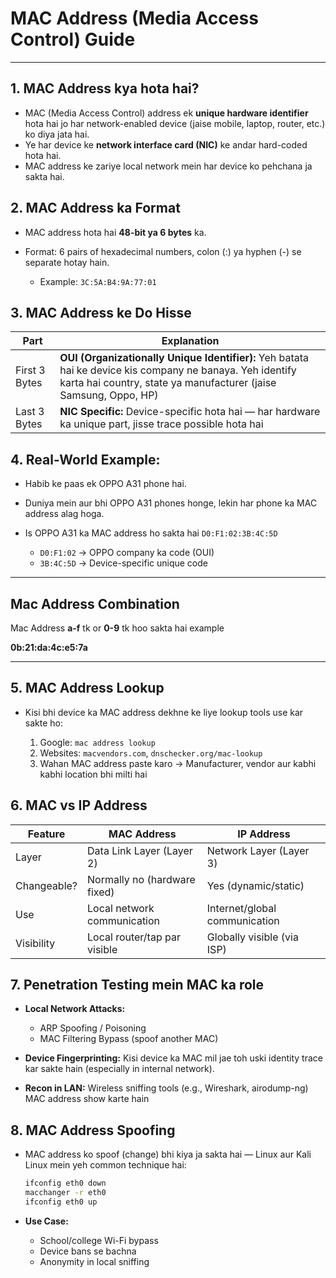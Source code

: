 # MAC Address (Media Access Control) Guide

---

## 1. MAC Address kya hota hai?

* MAC (Media Access Control) address ek **unique hardware identifier** hota hai jo har network-enabled device (jaise mobile, laptop, router, etc.) ko diya jata hai.
* Ye har device ke **network interface card (NIC)** ke andar hard-coded hota hai.
* MAC address ke zariye local network mein har device ko pehchana ja sakta hai.

## 2. MAC Address ka Format

* MAC address hota hai **48-bit ya 6 bytes** ka.
* Format: 6 pairs of hexadecimal numbers, colon (:) ya hyphen (-) se separate hotay hain.

  * Example: `3C:5A:B4:9A:77:01`

## 3. MAC Address ke Do Hisse

| Part          | Explanation                                                                                                                                                                   |
| ------------- | ----------------------------------------------------------------------------------------------------------------------------------------------------------------------------- |
| First 3 Bytes | **OUI (Organizationally Unique Identifier):** Yeh batata hai ke device kis company ne banaya. Yeh identify karta hai country, state ya manufacturer (jaise Samsung, Oppo, HP) |
| Last 3 Bytes  | **NIC Specific:** Device-specific hota hai — har hardware ka unique part, jisse trace possible hota hai                                                                       |

## 4. Real-World Example:

* Habib ke paas ek OPPO A31 phone hai.
* Duniya mein aur bhi OPPO A31 phones honge, lekin har phone ka MAC address alag hoga.
* Is OPPO A31 ka MAC address ho sakta hai `D0:F1:02:3B:4C:5D`

  * `D0:F1:02` → OPPO company ka code (OUI)
  * `3B:4C:5D` → Device-specific unique code

---

## Mac Address Combination 
Mac Address **a-f** tk or **0-9** tk hoo sakta hai example 

**0b:21:da:4c:e5:7a**

---

## 5. MAC Address Lookup

* Kisi bhi device ka MAC address dekhne ke liye lookup tools use kar sakte ho:

  1. Google: `mac address lookup`
  2. Websites: `macvendors.com`, `dnschecker.org/mac-lookup`
  3. Wahan MAC address paste karo → Manufacturer, vendor aur kabhi kabhi location bhi milti hai

## 6. MAC vs IP Address

| Feature     | MAC Address                  | IP Address                    |
| ----------- | ---------------------------- | ----------------------------- |
| Layer       | Data Link Layer (Layer 2)    | Network Layer (Layer 3)       |
| Changeable? | Normally no (hardware fixed) | Yes (dynamic/static)          |
| Use         | Local network communication  | Internet/global communication |
| Visibility  | Local router/tap par visible | Globally visible (via ISP)    |

## 7. Penetration Testing mein MAC ka role

* **Local Network Attacks:**

  * ARP Spoofing / Poisoning
  * MAC Filtering Bypass (spoof another MAC)
* **Device Fingerprinting:** Kisi device ka MAC mil jae toh uski identity trace kar sakte hain (especially in internal network).
* **Recon in LAN:** Wireless sniffing tools (e.g., Wireshark, airodump-ng) MAC address show karte hain

## 8. MAC Address Spoofing

* MAC address ko spoof (change) bhi kiya ja sakta hai — Linux aur Kali Linux mein yeh common technique hai:

  ```bash
  ifconfig eth0 down
  macchanger -r eth0
  ifconfig eth0 up
  ```
* **Use Case:**

  * School/college Wi-Fi bypass
  * Device bans se bachna
  * Anonymity in local sniffing

